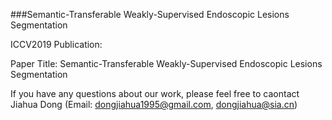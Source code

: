 ###Semantic-Transferable Weakly-Supervised Endoscopic Lesions Segmentation


ICCV2019 Publication:

Paper Title: Semantic-Transferable Weakly-Supervised Endoscopic Lesions Segmentation

If you have any questions about our work, please feel free to caontact Jiahua Dong (Email: dongjiahua1995@gmail.com, dongjiahua@sia.cn)


